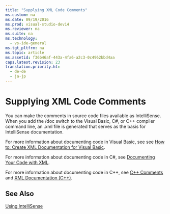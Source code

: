 ```yaml
---
title: "Supplying XML Code Comments"
ms.custom: na
ms.date: 09/19/2016
ms.prod: visual-studio-dev14
ms.reviewer: na
ms.suite: na
ms.technology: 
  - vs-ide-general
ms.tgt_pltfrm: na
ms.topic: article
ms.assetid: f36b46af-443a-4fa6-a2c3-0c4962bbd4aa
caps.latest.revision: 23
translation.priority.ht: 
  - de-de
  - ja-jp
---
```

# Supplying XML Code Comments
You can make the comments in source code files available as IntelliSense. When you add the /doc switch to the Visual Basic, C#, or C++ compiler command line, an .xml file is generated that serves as the basis for IntelliSense documentation.  
  
 For more information about documenting code in Visual Basic, see see [How to: Create XML Documentation for Visual Basic](../vs140/How-to--Create-XML-Documentation-in-Visual-Basic.md).  
  
 For more information about documenting code in C#, see [Documenting Your Code with XML](../vs140/XML-Documentation-Comments--C#-Programming-Guide-.md).  
  
 For more information about documenting code in C++, see [C++ Comments](../vs140/Comments--C---.md) and [XML Documentation (C++)](../vs140/XML-Documentation--Visual-C---.md).  
  
## See Also  
 [Using IntelliSense](../vs140/Using-IntelliSense.md)